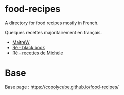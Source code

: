 # food-recipes
A directory for food recipes mostly in French.

Quelques recettes majoritairement en français.


* [MaitreW](MaitreW/)
* [Ré - black book](Re_black_book/)
* [Ré - recettes de Michèle](Re_Michele/)

# Base 

Base page : https://copolycube.github.io/food-recipes/
